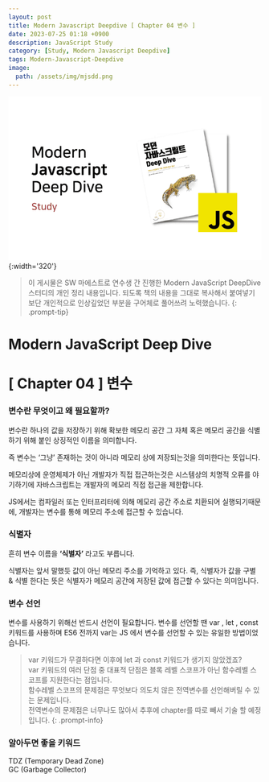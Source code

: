 ```yaml
---
layout: post
title: Modern Javascript Deepdive [ Chapter 04 변수 ]
date: 2023-07-25 01:18 +0900
description: JavaScript Study
category: [Study, Modern Javascript Deepdive]
tags: Modern-Javascript-Deepdive
image:
  path: /assets/img/mjsdd.png
---
```


![DesktopView](/assets/img/mjsdd.png){:width='320'}

> 이 게시물은 SW 마에스트로 연수생 간 진행한 Modern JavaScript DeepDive 스터디의 개인 정리 내용입니다.
> 되도록 책의 내용을 그대로 복사해서 붙여넣기보단 개인적으로 인상깊었던 부분을 구어체로 풀어쓰려 노력했습니다.
{: .prompt-tip}


# Modern JavaScript Deep Dive

# [ Chapter 04 ] 변수

### 변수란 무엇이고 왜 필요할까?

변수란 하나의 값을 저장하기 위해 확보한 메모리 공간 그 자체 혹은 메모리 공간을 식별하기 위해 붙인 상징적인 이름을 의미합니다.

즉 변수는 ‘그냥’ 존재하는 것이 아니라 메모리 상에 저장되는것을 의미한다는 뜻입니다.

메모리상에 운영체제가 아닌 개발자가 직접 접근하는것은 시스템상의 치명적 오류를 야기하기에 자바스크립트는 개발자의 메모리 직접 접근을 제한합니다.

JS에서는 컴파일러 또는 인터프리터에 의해 메모리 공간 주소로 치환되어 실행되기때문에, 개발자는 변수를 통해 메모리 주소에 접근할 수 있습니다.

### 식별자

흔히 변수 이름을 **‘식별자’** 라고도 부릅니다.

식별자는 앞서 말했듯 값이 아닌 메모리 주소를 기억하고 있다. 즉, 식별자가 값을 구별 & 식별 한다는 뜻은 식별자가 메모리 공간에 저장된 값에 접근할 수 있다는 의미입니다.

### 변수 선언

변수를 사용하기 위해선 반드시 선언이 필요합니다. 변수를 선언할 땐  var , let , const 키워드를 사용하며 ES6 전까지 var는  JS 에서 변수를 선언할 수 있는 유일한 방법이었습니다.

> var 키워드가 무결하다면 이후에 let 과 const 키워드가 생기지 않았겠죠?     
> var 키워드의 여러 단점 중 대표적 단점은 블록 레벨 스코프가 아닌 함수레벨 스코프를 지원한다는 점입니다.  
> 함수레벨 스코프의 문제점은 무엇보다 의도치 않은 전역변수를 선언해버릴 수 있는 문제입니다.    
> 전역변수의 문제점은 너무나도 많아서 추후에 chapter를 따로 빼서 기술 할 예정입니다. 
{: .prompt-info}

### 알아두면 좋을 키워드
TDZ (Temporary Dead Zone)   
GC (Garbage Collector)